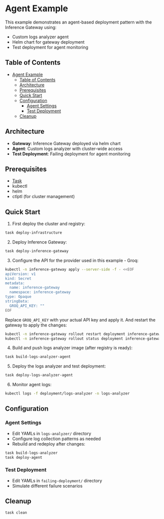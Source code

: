 # Agent Example

This example demonstrates an agent-based deployment pattern with the Inference Gateway using:

- Custom logs analyzer agent
- Helm chart for gateway deployment
- Test deployment for agent monitoring

## Table of Contents

- [Agent Example](#agent-example)
  - [Table of Contents](#table-of-contents)
  - [Architecture](#architecture)
  - [Prerequisites](#prerequisites)
  - [Quick Start](#quick-start)
  - [Configuration](#configuration)
    - [Agent Settings](#agent-settings)
    - [Test Deployment](#test-deployment)
  - [Cleanup](#cleanup)

## Architecture

- **Gateway**: Inference Gateway deployed via helm chart
- **Agent**: Custom logs analyzer with cluster-wide access
- **Test Deployment**: Failing deployment for agent monitoring

## Prerequisites

- [Task](https://taskfile.dev/installation/)
- kubectl
- helm
- ctlptl (for cluster management)

## Quick Start

1. First deploy the cluster and registry:

```bash
task deploy-infrastructure
```

2. Deploy Inference Gateway:

```bash
task deploy-inference-gateway
```

3. Configure the API for the provider used in this example - Groq:

```bash
kubectl -n inference-gateway apply --server-side -f - <<EOF
apiVersion: v1
kind: Secret
metadata:
  name: inference-gateway
  namespace: inference-gateway
type: Opaque
stringData:
  GROQ_API_KEY: ""
EOF
```

Replace `GROQ_API_KEY` with your actual API key and apply it.
And restart the gateway to apply the changes:

```bash
kubectl -n inference-gateway rollout restart deployment inference-gateway
kubectl -n inference-gateway rollout status deployment inference-gateway
```

4. Build and push logs analyzer image (after registry is ready):

```bash
task build-logs-analyzer-agent
```

5. Deploy the logs analyzer and test deployment:

```bash
task deploy-logs-analyzer-agent
```

6. Monitor agent logs:

```bash
kubectl logs -f deployment/logs-analyzer -n logs-analyzer
```

## Configuration

### Agent Settings

- Edit YAMLs in `logs-analyzer/` directory
- Configure log collection patterns as needed
- Rebuild and redeploy after changes:

```bash
task build-logs-analyzer
task deploy-agent
```

### Test Deployment

- Edit YAMLs in `failing-deployment/` directory
- Simulate different failure scenarios

## Cleanup

```bash
task clean
```
